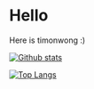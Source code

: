 # Hello

Here is timonwong :)

[![Github stats](https://github-readme-stats.vercel.app/api?username=timonwong)](https://github.com/anuraghazra/github-readme-stats)

[![Top Langs](https://github-readme-stats.vercel.app/api/top-langs/?username=timonwong&layout=compact)](https://github.com/anuraghazra/github-readme-stats)


<!--
**timonwong/timonwong** is a ✨ _special_ ✨ repository because its `README.md` (this file) appears on your GitHub profile.

Here are some ideas to get you started:

- 🔭 I’m currently working on ...
- 🌱 I’m currently learning ...
- 👯 I’m looking to collaborate on ...
- 🤔 I’m looking for help with ...
- 💬 Ask me about ...
- 📫 How to reach me: ...
- 😄 Pronouns: ...
- ⚡ Fun fact: ...
-->
